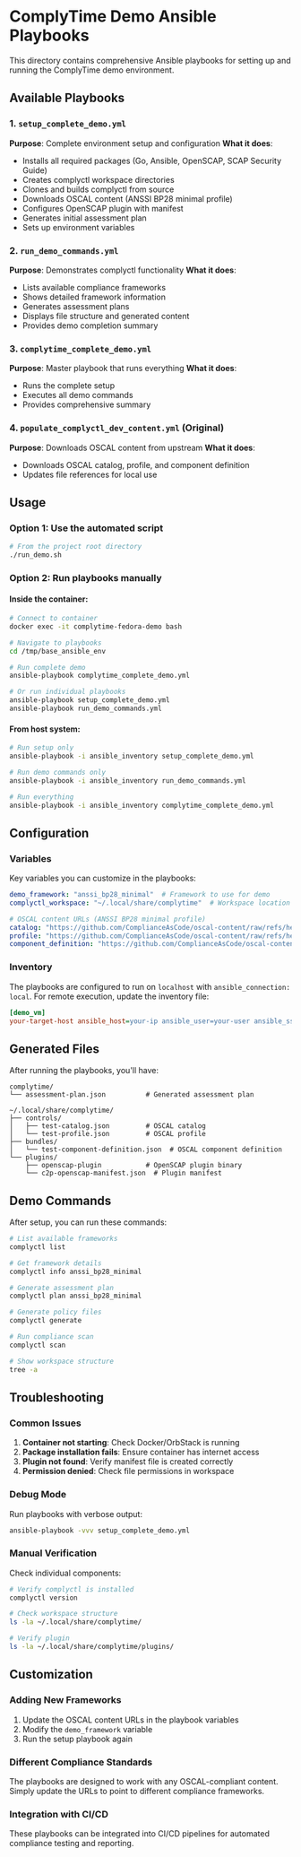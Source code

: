 # ComplyTime Demo Ansible Playbooks

This directory contains comprehensive Ansible playbooks for setting up and running the ComplyTime demo environment.

## Available Playbooks

### 1. `setup_complete_demo.yml`
**Purpose**: Complete environment setup and configuration
**What it does**:
- Installs all required packages (Go, Ansible, OpenSCAP, SCAP Security Guide)
- Creates complyctl workspace directories
- Clones and builds complyctl from source
- Downloads OSCAL content (ANSSI BP28 minimal profile)
- Configures OpenSCAP plugin with manifest
- Generates initial assessment plan
- Sets up environment variables

### 2. `run_demo_commands.yml`
**Purpose**: Demonstrates complyctl functionality
**What it does**:
- Lists available compliance frameworks
- Shows detailed framework information
- Generates assessment plans
- Displays file structure and generated content
- Provides demo completion summary

### 3. `complytime_complete_demo.yml`
**Purpose**: Master playbook that runs everything
**What it does**:
- Runs the complete setup
- Executes all demo commands
- Provides comprehensive summary

### 4. `populate_complyctl_dev_content.yml` (Original)
**Purpose**: Downloads OSCAL content from upstream
**What it does**:
- Downloads OSCAL catalog, profile, and component definition
- Updates file references for local use

## Usage

### Option 1: Use the automated script
```bash
# From the project root directory
./run_demo.sh
```

### Option 2: Run playbooks manually

#### Inside the container:
```bash
# Connect to container
docker exec -it complytime-fedora-demo bash

# Navigate to playbooks
cd /tmp/base_ansible_env

# Run complete demo
ansible-playbook complytime_complete_demo.yml

# Or run individual playbooks
ansible-playbook setup_complete_demo.yml
ansible-playbook run_demo_commands.yml
```

#### From host system:
```bash
# Run setup only
ansible-playbook -i ansible_inventory setup_complete_demo.yml

# Run demo commands only
ansible-playbook -i ansible_inventory run_demo_commands.yml

# Run everything
ansible-playbook -i ansible_inventory complytime_complete_demo.yml
```

## Configuration

### Variables
Key variables you can customize in the playbooks:

```yaml
demo_framework: "anssi_bp28_minimal"  # Framework to use for demo
complyctl_workspace: "~/.local/share/complytime"  # Workspace location

# OSCAL content URLs (ANSSI BP28 minimal profile)
catalog: "https://github.com/ComplianceAsCode/oscal-content/raw/refs/heads/main/catalogs/anssi/catalog.json"
profile: "https://github.com/ComplianceAsCode/oscal-content/raw/refs/heads/main/profiles/rhel9-anssi-minimal/profile.json"
component_definition: "https://github.com/ComplianceAsCode/oscal-content/raw/refs/heads/main/component-definitions/rhel9/rhel9-anssi-minimal/component-definition.json"
```

### Inventory
The playbooks are configured to run on `localhost` with `ansible_connection: local`. For remote execution, update the inventory file:

```ini
[demo_vm]
your-target-host ansible_host=your-ip ansible_user=your-user ansible_ssh_pass=your-password
```

## Generated Files

After running the playbooks, you'll have:

```
complytime/
└── assessment-plan.json          # Generated assessment plan

~/.local/share/complytime/
├── controls/
│   ├── test-catalog.json         # OSCAL catalog
│   └── test-profile.json         # OSCAL profile
├── bundles/
│   └── test-component-definition.json  # OSCAL component definition
└── plugins/
    ├── openscap-plugin           # OpenSCAP plugin binary
    └── c2p-openscap-manifest.json  # Plugin manifest
```

## Demo Commands

After setup, you can run these commands:

```bash
# List available frameworks
complyctl list

# Get framework details
complyctl info anssi_bp28_minimal

# Generate assessment plan
complyctl plan anssi_bp28_minimal

# Generate policy files
complyctl generate

# Run compliance scan
complyctl scan

# Show workspace structure
tree -a
```

## Troubleshooting

### Common Issues

1. **Container not starting**: Check Docker/OrbStack is running
2. **Package installation fails**: Ensure container has internet access
3. **Plugin not found**: Verify manifest file is created correctly
4. **Permission denied**: Check file permissions in workspace

### Debug Mode

Run playbooks with verbose output:
```bash
ansible-playbook -vvv setup_complete_demo.yml
```

### Manual Verification

Check individual components:
```bash
# Verify complyctl is installed
complyctl version

# Check workspace structure
ls -la ~/.local/share/complytime/

# Verify plugin
ls -la ~/.local/share/complytime/plugins/
```

## Customization

### Adding New Frameworks

1. Update the OSCAL content URLs in the playbook variables
2. Modify the `demo_framework` variable
3. Run the setup playbook again

### Different Compliance Standards

The playbooks are designed to work with any OSCAL-compliant content. Simply update the URLs to point to different compliance frameworks.

### Integration with CI/CD

These playbooks can be integrated into CI/CD pipelines for automated compliance testing and reporting.


